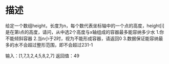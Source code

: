 # 描述

给定一个数组height，长度为n，每个数代表坐标轴中的一个点的高度，height[i]是在第i点的高度，请问，从中选2个高度与x轴组成的容器最多能容纳多少水
1.你不能倾斜容器
2.当n小于2时，视为不能形成容器，请返回0
3.数据保证能容纳最多的水不会超过整形范围，即不会超过231-1

输入：[1,7,3,2,4,5,8,2,7]
返回值：49